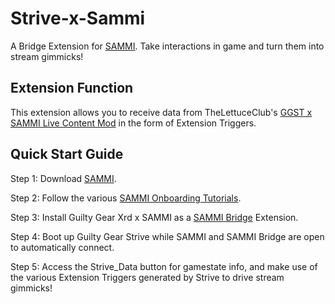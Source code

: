 # Strive-x-Sammi

A Bridge Extension for [SAMMI](https://sammi.solutions). Take interactions in game and turn them into stream gimmicks!

## Extension Function

This extension allows you to receive data from TheLettuceClub's [GGST x SAMMI Live Content Mod](https://github.com/TheLettuceClub/StriveSAMMI-Release) in the form of Extension Triggers.

## Quick Start Guide

Step 1: Download [SAMMI](https://sammi.solutions).

Step 2: Follow the various [SAMMI Onboarding Tutorials](https://sammi.solutions/docs/getting-started/step-by-step).

Step 3: Install Guilty Gear Xrd x SAMMI as a [SAMMI Bridge](https://sammi.solutions/docs/bridge) Extension.

Step 4: Boot up Guilty Gear Strive while SAMMI and SAMMI Bridge are open to automatically connect.

Step 5: Access the Strive_Data button for gamestate info, and make use of the various Extension Triggers generated by Strive to drive stream gimmicks!

